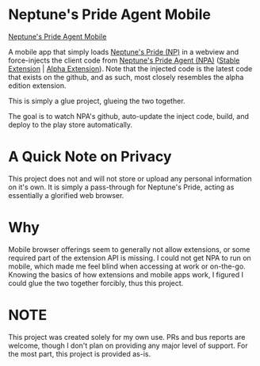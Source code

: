 # Neptune's Pride Agent Mobile
[Neptune's Pride Agent Mobile](https://play.google.com/store/apps/details?id=net.ethrel.npa_mobile)

A mobile app that simply loads [Neptune's Pride (NP)](https://np.ironhelmet.com) in a webview and force-injects the client code from [Neptune's Pride Agent (NPA)](https://github.com/anicolao/npa) ([Stable Extension](https://chrome.google.com/webstore/detail/neptunes-pride-agent/gpcdekpemhpdcacfnafnflnlakelfefh) | [Alpha Extension](https://chrome.google.com/webstore/detail/neptunes-pride-agent-%CE%AC%CE%BB%CF%86%CE%B1/ndfajnjbmlanogpddbbjbbcoahhomaba)). Note that the injected code is the latest code that exists on the github, and as such, most closely resembles the alpha edition extension.

This is simply a glue project, glueing the two together.

The goal is to watch NPA's github, auto-update the inject code, build, and deploy to the play store automatically.

# A Quick Note on Privacy
This project does not and will not store or upload any personal information on it's own. It is simply a pass-through for Neptune's Pride, acting as essentially a glorified web browser.

# Why
Mobile browser offerings seem to generally not allow extensions, or some required part of the extension API is missing. I could not get NPA to run on mobile, which made me feel blind when accessing at work or on-the-go. Knowing the basics of how extensions and mobile apps work, I figured I could glue the two together forcibly, thus this project.

# NOTE
This project was created solely for my own use. PRs and bus reports are welcome, though I don't plan on providing any major level of support. For the most part, this project is provided as-is.
